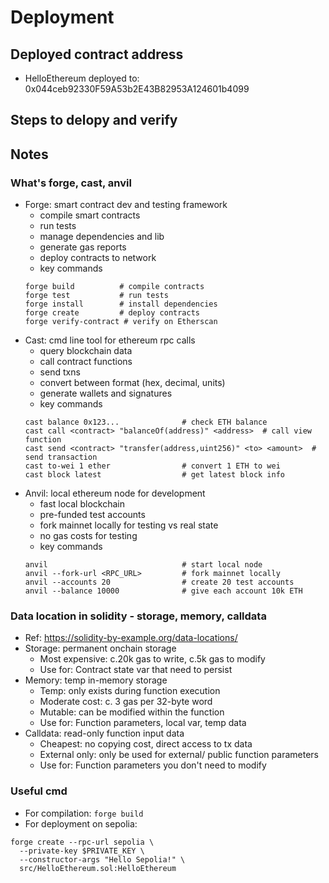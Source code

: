 # Deployment
## Deployed contract address
- HelloEthereum deployed to: 0x044ceb92330F59A53b2E43B82953A124601b4099
## Steps to delopy and verify
## Notes
### What's forge, cast, anvil
- Forge: smart contract dev and testing framework
    - compile smart contracts
    - run tests
    - manage dependencies and lib
    - generate gas reports
    - deploy contracts to network
    - key commands
    ```
    forge build          # compile contracts
    forge test           # run tests
    forge install        # install dependencies
    forge create         # deploy contracts
    forge verify-contract # verify on Etherscan
    ```
- Cast: cmd line tool for ethereum rpc calls
    - query blockchain data
    - call contract functions
    - send txns
    - convert between format (hex, decimal, units)
    - generate wallets and signatures
    - key commands
    ```
    cast balance 0x123...              # check ETH balance
    cast call <contract> "balanceOf(address)" <address>  # call view function
    cast send <contract> "transfer(address,uint256)" <to> <amount>  # send transaction
    cast to-wei 1 ether                # convert 1 ETH to wei
    cast block latest                  # get latest block info
    ```
- Anvil: local ethereum node for development
    - fast local blockchain
    - pre-funded test accounts
    - fork mainnet locally for testing vs real state
    - no gas costs for testing
    - key commands
    ```
    anvil                              # start local node
    anvil --fork-url <RPC_URL>         # fork mainnet locally
    anvil --accounts 20                # create 20 test accounts
    anvil --balance 10000              # give each account 10k ETH
    ```
### Data location in solidity - storage, memory, calldata
- Ref: https://solidity-by-example.org/data-locations/
- Storage: permanent onchain storage
    - Most expensive: c.20k gas to write, c.5k gas to modify
    - Use for: Contract state var that need to persist
- Memory: temp in-memory storage
    - Temp: only exists during function execution
    - Moderate cost: c. 3 gas per 32-byte word
    - Mutable: can be modified within the function
    - Use for: Function parameters, local var, temp data
- Calldata: read-only function input data
    - Cheapest: no copying cost, direct access to tx data
    - External only: only be used for external/ public function parameters
    - Use for: Function parameters you don't need to modify
### Useful cmd
- For compilation: `forge build`
- For deployment on sepolia:
```
forge create --rpc-url sepolia \
  --private-key $PRIVATE_KEY \
  --constructor-args "Hello Sepolia!" \
  src/HelloEthereum.sol:HelloEthereum
```